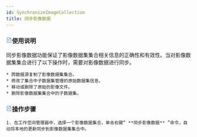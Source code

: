 ```yaml
---
id: SynchronizeImageCollection
title: 同步影像数据
---
```

### ![](../../img/read.gif)使用说明

同步影像数据功能保证了影像数据集集合相关信息的正确性和有效性。当对影像数据集集合进行了以下操作时，需要对影像数据进行同步。

    * 跨数据源复制了影像数据集集合。
    * 修改了集合中子数据集管理的原始数据集信息。
    * 移动或删除了原始的影像文件。
    * 删除影像数据集集合中的子数据集。

### ![](../../img/read.gif)操作步骤

    1. 在工作空间管理器中，选择一个影像数据集合，单击右键“ **同步影像数据** ”命令，自动将本地的更新同步到影像数据集集合中。



